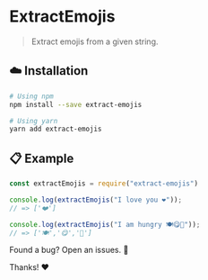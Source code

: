 <!-- Please do not edit this file. Edit the `blah` field in the `package.json` instead. If in doubt, open an issue. -->


















# ExtractEmojis







> Extract emojis from a given string.

















## :cloud: Installation

```sh
# Using npm
npm install --save extract-emojis

# Using yarn
yarn add extract-emojis
```













## :clipboard: Example



```js
const extractEmojis = require("extract-emojis")

console.log(extractEmojis("I love you ❤️"));
// => ['❤️']

console.log(extractEmojis("I am hungry 🍽️😋🍕"));
// => ['🍽️','😋','🍕']


```

Found a bug? Open an issues. :bug:


Thanks! :heart:
